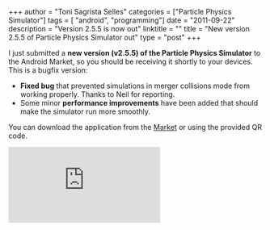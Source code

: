 +++
author = "Toni Sagrista Selles"
categories = ["Particle Physics Simulator"]
tags = [ "android", "programming"]
date = "2011-09-22"
description = "Version 2.5.5 is now out"
linktitle = ""
title = "New version 2.5.5 of Particle Physics Simulator out"
type = "post"
+++

I just submitted a **new version (v2.5.5) of the Particle Physics Simulator** to the Android Market, so you should be receiving it shortly to your devices. This is a bugfix version:

-  **Fixed bug** that prevented simulations in merger collisions mode from working properly. Thanks to Neil for reporting.
-  Some minor **performance improvements** have been added that should make the simulator run more smoothly.

You can download the application from the [Market](https://market.android.com/details?id=com.tss.android) or using the provided QR code.

![QR code](http://qrcode.kaywa.com/img.php?s=6&d=https%3A%2F%2Fmarket.android.com%2Fdetails%3Fid%3Dcom.tss.android)
